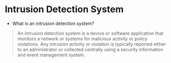 # Intrusion Detection System

 - What is an intrusion detection system?
 > An intrusion detection system is a device or software application that monitors a network or systems for malicious activity or policy violations. Any intrusion activity or violation is typically reported either to an administrator or collected centrally using a security information and event management system.

